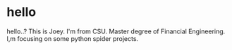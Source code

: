 # hello
hello..?
This is Joey.
I'm from CSU.
Master degree of Financial Engineering.
I,m focusing on some python spider projects.

